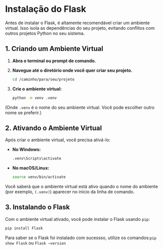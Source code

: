 # Instalação do Flask
Antes de instalar o Flask, é altamente recomendável criar um ambiente virtual. Isso isola as dependências do seu projeto, evitando conflitos com outros projetos Python no seu sistema.

## 1. Criando um Ambiente Virtual
1. **Abra o terminal ou prompt de comando.**
2. **Navegue até o diretório onde você quer criar seu projeto.**
    
    ```bash
    cd /caminho/para/seu/projeto
    ```
    
3. **Crie o ambiente virtual:**
    ```bash
    python -m venv .venv
    ```
    
(Onde `.venv` é o nome do seu ambiente virtual. Você pode escolher outro nome se preferir.)

## 2. Ativando o Ambiente Virtual
Após criar o ambiente virtual, você precisa ativá-lo:

- **No Windows:**
    ```bash
    .venv\Scripts\activate
    ```
    
- **No macOS/Linux:**
    ```bash
    source venv/bin/activate
    ```
    

Você saberá que o ambiente virtual está ativo quando o nome do ambiente (por exemplo, `(.venv)`) aparecer no início da linha de comando.

## 3. Instalando o Flask
Com o ambiente virtual ativado, você pode instalar o Flask usando `pip`:

```bash
pip install Flask
```

Para saber se o Flask foi instalado com sucessso, utilize os comandos:`pip show Flask` ou `Flask —version`
